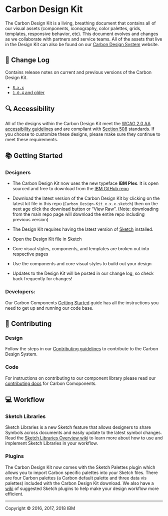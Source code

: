 # Carbon Design Kit

The Carbon Design Kit is a living, breathing document that contains all of our visual assets (components, iconography, color palettes, grids, templates, responsive behavior, etc). This document evolves and changes as we collaborate with partners and service teams. All of the assets that live in the Design Kit can also be found on our <a href="http://carbondesignsystem.com/">Carbon Design System</a> website.


## 📝 Change Log
Contains release notes on current and previous versions of the Carbon Design Kit. 
* [`8.x.x`](https://github.ibm.com/Bluemix/design-kit/releases/)
* [`1.0.4` and older](https://github.ibm.com/Bluemix/design-kit/releases/tag/1.0.4)


## :mag: Accessibility
All of the designs within the Carbon Design Kit meet the <a href="https://www.w3.org/TR/WCAG20/">WCAG 2.0 AA accessibility guidelines</a> and are compliant with <a href="https://www.section508.gov"/>Section 508</a> standards. If you choose to customize these designs, please make sure they continue to meet these requirements.


## 📚 Getting Started

### Designers

* The Carbon Design Kit now uses the new typeface **IBM Plex**. It is open sourced and free to download from the [IBM GitHub repo](https://github.com/IBM/type/tree/master/fonts) 
* Download the latest version of the Carbon Design Kit by clicking on the latest kit file in this repo (`Carbon_Design-Kit_x.x.x.sketch`) then on the next age click the download button or “View Raw”. (Note: downloading from the main repo page will download the entire repo including previous version)

* The Design Kit requires having the latest version of <a href="https://www.sketchapp.com/">Sketch</a> installed.
* Open the Design Kit file in Sketch
* Core visual styles, components, and templates are broken out into respective pages
* Use the components and core visual styles to build out your design
* Updates to the Design Kit will be posted in our change log, so check back frequently for changes!

### Developers: 
Our Carbon Components <a href="http://www.carbondesignsystem.com/getting-started/developers">Getting Started</a> guide has all the instructions you need to get up and running our code base. 


## 🌟 Contributing

### Design
Follow the steps in our [Contributing guidelines](https://github.com/carbon-design-system/carbon-design-kit/blob/master/CONTRIBUTING.md) to contribute to the Carbon Design System.

### Code
For instructions on contributing to our component library please read our <a href="https://github.com/carbon-design-system/carbon-components/blob/master/docs/contributing.md">contributing docs</a> for Carbon Comoponents. 


## 💻 Workflow

### Sketch Libraries
Sketch Libraries is a new Sketch feature that allows designers to share Symbols across documents and easily update to the latest symbol changes. Read the [Sketch Libraries Overview wiki](https://github.com/carbon-design-system/carbon-design-kit/wiki/Sketch-Libraries-Overview) to learn more about how to use and implement Sketch Libraries in your workflow.

### Plugins
The Carbon Design Kit now comes with the Sketch Palettes plugin which allows you to import Carbon specific palettes into your Sketch files. There are four Carbon palettes (a Carbon default palette and three data vis palettes) included with the Carbon Design Kit download. We also have a [wiki](https://github.com/carbon-design-system/carbon-design-kit/wiki/Suggested-Sketch-Plugins) of suggested Sketch plugins to help make your design workflow more efficient.

---
Copyright © 2016, 2017, 2018 IBM
